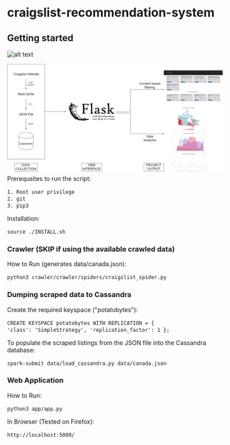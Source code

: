 # craigslist-recommendation-system #

## Getting started ##

![alt text](https://csil-git1.cs.surrey.sfu.ca/potato-bytes/craigslist-recommendation-system/blob/3b56a081829f797a7bfea8628e54bce753d420f5/DFDBD.png)

![alt text](DFDBD.png)
Prerequsites to run the script:
```
1. Root user privilege
2. git
3. pip3
```

Installation:
```
source ./INSTALL.sh
```

### Crawler (SKIP if using the available crawled data) ###

How to Run (generates data/canada.json):

```
python3 crawler/crawler/spiders/craigslist_spider.py
```

### Dumping scraped data to Cassandra ###

Create the required keyspace ("potatobytes"):
```
CREATE KEYSPACE potatobytes WITH REPLICATION = {
'class': 'SimpleStrategy', 'replication_factor': 1 };
```

To populate the scraped listings from the JSON file into the Cassandra database:
```
spark-submit data/load_cassandra.py data/canada.json
```

### Web Application ###

How to Run:
```
python3 app/app.py
```

In Browser (Tested on Firefox):
```
http://localhost:5000/
```

